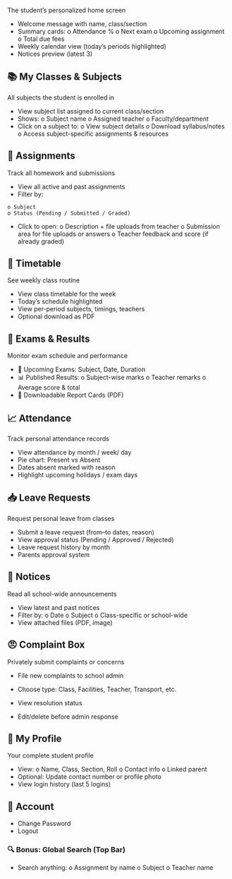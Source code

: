 The student’s personalized home screen

- Welcome message with name, class/section
- Summary cards:
  o Attendance %
  o Next exam
  o Upcoming assignment
  o Total due fees
- Weekly calendar view (today’s periods highlighted)
- Notices preview (latest 3)

## 📚 My Classes & Subjects

All subjects the student is enrolled in

- View subject list assigned to current class/section
- Shows:
  o Subject name
  o Assigned teacher
  o Faculty/department
- Click on a subject to:
  o View subject details
  o Download syllabus/notes
  o Access subject-specific assignments & resources

## 📝 Assignments

Track all homework and submissions

- View all active and past assignments
- Filter by:

```
o Subject
o Status (Pending / Submitted / Graded)
```

- Click to open:
  o Description + file uploads from teacher
  o Submission area for file uploads or answers
  o Teacher feedback and score (if already graded)

## 📅 Timetable

See weekly class routine

- View class timetable for the week
- Today’s schedule highlighted
- View per-period subjects, timings, teachers
- Optional download as PDF

## 🧾 Exams & Results

Monitor exam schedule and performance

- 📅 Upcoming Exams: Subject, Date, Duration
- 📊 Published Results:
  o Subject-wise marks
  o Teacher remarks
  o Average score & total
- 📝 Downloadable Report Cards (PDF)

## 📈 Attendance

Track personal attendance records

- View attendance by month / week/ day
- Pie chart: Present vs Absent
- Dates absent marked with reason
- Highlight upcoming holidays / exam days

## 📥 Leave Requests

Request personal leave from classes

- Submit a leave request (from–to dates, reason)
- View approval status (Pending / Approved / Rejected)
- Leave request history by month
- Parents approval system

## 💬 Notices

Read all school-wide announcements

- View latest and past notices
- Filter by:
  o Date
  o Subject
  o Class-specific or school-wide
- View attached files (PDF, image)

## 😠 Complaint Box

Privately submit complaints or concerns

- File new complaints to school admin
- Choose type: Class, Facilities, Teacher, Transport, etc.

- View resolution status
- Edit/delete before admin response

## 👤 My Profile

Your complete student profile

- View:
  o Name, Class, Section, Roll
  o Contact info
  o Linked parent
- Optional: Update contact number or profile photo
- View login history (last 5 logins)

## 🔐 Account

- Change Password
- Logout

### 🔍 Bonus: Global Search (Top Bar)

- Search anything:
  o Assignment by name
  o Subject
  o Teacher name
